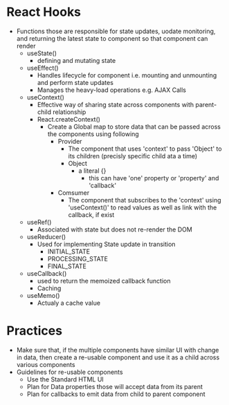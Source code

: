 # React Hooks
- Functions those are responsible for state updates, uodate monitoring, and returning the latest state to component so that component can render
    - useState()
        - defining and mutating state
    - useEffect()
        - Handles lifecycle for component i.e. mounting and unmounting and perform state updates
        - Manages the heavy-load operations e.g. AJAX Calls
    - useContext()
        - Effective way of sharing state across components with parent-child relationship
        - React.createContext()
            - Create a Global map to store data that can be passed across the components using following
                - Provider
                    - The component that uses 'context' to pass 'Object' to its children (precisly specific child ata a time)
                    - Object
                        - a literal {}
                            - this can have 'one' property or 'property' and 'callback'
                - Comsumer
                    - The component that subscribes to the 'context' using 'useContext()' to read values as well as link with the callback, if exist
    - useRef()
        - Associated with state but does not re-render the DOM
    - useReducer()
        - Used for implementing State update in transition
            - INITIAL_STATE
            - PROCESSING_STATE
            - FINAL_STATE
    - useCallback()
        - used to return the memoized callback function
        - Caching
    - useMemo()
        - Actualy a cache value     
    
# Practices
- Make sure that, if the multiple components have similar UI with change in data, then create a re-usable component and use it as a child across various components    
- Guidelines for re-usable components
    - Use the Standard HTML UI
    - Plan for Data properties those will accept data from its parent
    - Plan for callbacks to emit data from child to parent component